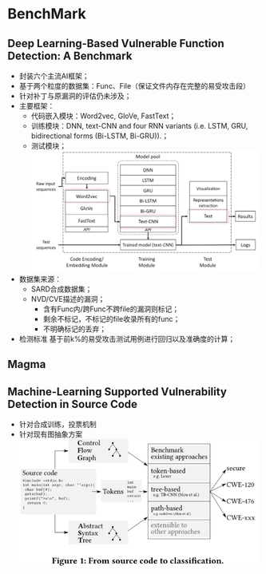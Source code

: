 <!--
 * @Author: Suez_kip 287140262@qq.com
 * @Date: 2022-11-28 13:36:24
 * @LastEditTime: 2022-11-30 17:23:40
 * @LastEditors: Suez_kip
 * @Description: 
-->
# BenchMark

## Deep Learning-Based Vulnerable Function Detection: A Benchmark

- 封装六个主流AI框架；
- 基于两个粒度的数据集：Func、File（保证文件内存在完整的易受攻击段）
- 针对补丁与原漏洞的评估仍未涉及；
- 主要框架：
  - 代码嵌入模块：Word2vec, GloVe, FastText；
  - 训练模块：DNN, text-CNN and four RNN variants (i.e. LSTM, GRU, bidirectional forms (Bi-LSTM, Bi-GRU)).；
  - 测试模块；
![图 8](../images/717dfcf7af661549d5f25efb8e6f9c8bc8bb1160e47d099f0b4e0184b73afc77.png)  
- 数据集来源：
  - SARD合成数据集；
  - NVD/CVE描述的漏洞；
    - 含有Func内/跨Func不跨file的漏洞则标记；
    - 剩余不标记，不标记的file收录所有的func；
    - 不明确标记的丢弃；
- 检测标准
基于前k%的易受攻击测试用例进行回归以及准确度的计算；

## Magma

## Machine-Learning Supported Vulnerability Detection in Source Code

- 针对合成训练，投票机制
- 针对现有图抽象方案
![图 1](../images/5d74918c1a411f82ee8fc0f046c38e5273c5748b7f95bdefe853cca44d2b48a5.png)  
